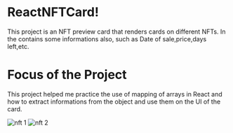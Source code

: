 # ReactNFTCard!
This project is an NFT preview card that renders cards on different NFTs. In the contains some informations also, such as Date of sale,price,days left,etc.

# Focus of the Project
This project helped me practice the use of mapping of arrays in React and how to extract informations from the object and use them on the UI of the card. 

![nft 1](https://user-images.githubusercontent.com/74037448/185461290-1f9a4952-ee32-4aab-a6be-6bed21d836aa.JPG)
![nft 2](https://user-images.githubusercontent.com/74037448/185461294-8c358075-c516-4a92-8c7c-ce6308017370.JPG)
